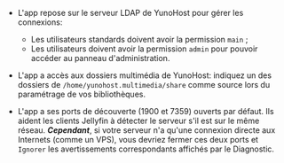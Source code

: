 * L'app repose sur le serveur LDAP de YunoHost pour gérer les connexions:
  * Les utilisateurs standards doivent avoir la permission `main` ;
  * Les utilisateurs doivent avoir la permission `admin` pour pouvoir accéder au panneau d'administration.

* L'app a accès aux dossiers multimédia de YunoHost:
indiquez un des dossiers de `/home/yunohost.multimedia/share` comme source lors du paramétrage de vos bibliothèques.

* L'app a ses ports de découverte (1900 et 7359) ouverts par défaut.
Ils aident les clients Jellyfin à détecter le serveur s'il est sur le même réseau.
***Cependant***, si votre serveur n'a qu'une connexion directe aux Internets (comme un VPS), vous devriez fermer ces deux ports et `Ignorer` les avertissements correspondants affichés par le Diagnostic.
